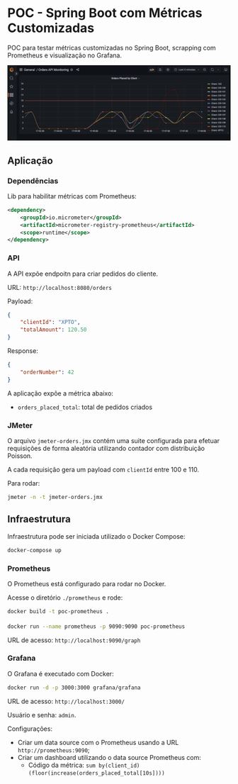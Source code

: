 # POC - Spring Boot com Métricas Customizadas

POC para testar métricas customizadas no Spring Boot, scrapping com Prometheus e visualização no Grafana.

![](img/2022-09-17-17-48-31.png)

## Aplicação

### Dependências

Lib para habilitar métricas com Prometheus:

```xml
<dependency>
	<groupId>io.micrometer</groupId>
	<artifactId>micrometer-registry-prometheus</artifactId>
	<scope>runtime</scope>
</dependency>
```

### API

A API expõe endpoitn para criar pedidos do cliente.

URL: `http://localhost:8080/orders`

Payload:

```json
{
	"clientId": "XPTO",
	"totalAmount": 120.50
}

```

Response:

```json
{
	"orderNumber": 42
}
```

A aplicação expõe a métrica abaixo:

- `orders_placed_total`: total de pedidos criados

### JMeter

O arquivo `jmeter-orders.jmx` contém uma suite configurada para efetuar requisições de forma
aleatória utilizando contador com distribuição Poisson.

A cada requisição gera um payload com `clientId` entre 100 e 110.

Para rodar:

```sh
jmeter -n -t jmeter-orders.jmx
```

## Infraestrutura

Infraestrutura pode ser iniciada utilizado o Docker Compose:

```sh
docker-compose up
```

### Prometheus

O Prometheus está configurado para rodar no Docker.

Acesse o diretório `./prometheus` e rode:

```sh
docker build -t poc-prometheus .

docker run --name prometheus -p 9090:9090 poc-prometheus
```

URL de acesso: `http://localhost:9090/graph`

### Grafana

O Grafana é executado com Docker:

```sh
docker run -d -p 3000:3000 grafana/grafana
```

URL de acesso: `http://localhost:3000/`

Usuário e senha: `admin`.

Configurações:

- Criar um data source com o Prometheus usando a URL `http://prometheus:9090`;
- Criar um dashboard utilizando o data source Prometheus com:
  - Código da métrica: `sum by(client_id) (floor(increase(orders_placed_total[10s])))`
